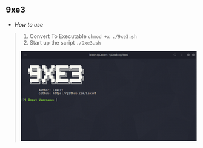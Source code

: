 <h2><strong>9xe3</strong></h2>

- *How to use*

>1.  Convert To Executable `chmod +x ./9xe3.sh`
>2.  Start up the script `./9xe3.sh` 
>
>  <img src="Pic.png">
